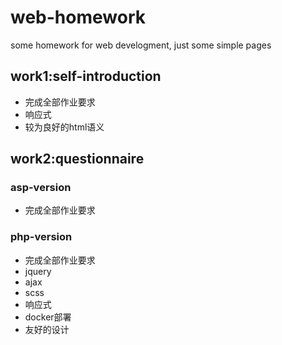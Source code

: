 # web-homework
some homework for web develogment, just some simple pages

## work1:self-introduction

- 完成全部作业要求
- 响应式
- 较为良好的html语义

## work2:questionnaire

### asp-version

- 完成全部作业要求

### php-version

- 完成全部作业要求
- jquery
- ajax
- scss
- 响应式
- docker部署
- 友好的设计

